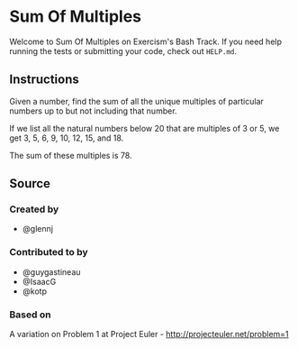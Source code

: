 # Sum Of Multiples

Welcome to Sum Of Multiples on Exercism's Bash Track.
If you need help running the tests or submitting your code, check out `HELP.md`.

## Instructions

Given a number, find the sum of all the unique multiples of particular numbers up to
but not including that number.

If we list all the natural numbers below 20 that are multiples of 3 or 5,
we get 3, 5, 6, 9, 10, 12, 15, and 18.

The sum of these multiples is 78.

## Source

### Created by

- @glennj

### Contributed to by

- @guygastineau
- @IsaacG
- @kotp

### Based on

A variation on Problem 1 at Project Euler - http://projecteuler.net/problem=1